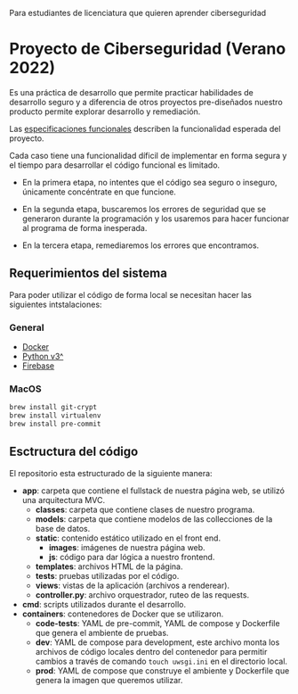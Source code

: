 Para estudiantes de licenciatura que quieren aprender ciberseguridad

# Proyecto de Ciberseguridad (Verano 2022)

Es una práctica de desarrollo que permite practicar habilidades de desarrollo seguro y a diferencia de otros proyectos pre-diseñados nuestro producto permite explorar desarrollo y remediación.

Las [especificaciones funcionales](./spec.md) describen la funcionalidad esperada del proyecto.

Cada caso tiene una funcionalidad díficil de implementar en forma segura y el tiempo para desarrollar el código funcional es limitado.

- En la primera etapa, no intentes que el código sea seguro o inseguro, únicamente concéntrate en que funcione.

- En la segunda etapa, buscaremos los errores de seguridad que se generaron durante la programación y los usaremos para hacer funcionar al programa de forma inesperada.

- En la tercera etapa, remediaremos los errores que encontramos.

## Requerimientos del sistema

Para poder utilizar el código de forma local se necesitan hacer las siguientes intstalaciones:

### General

- [Docker](https://www.docker.com/products/docker-desktop/)
- [Python v3^](https://www.python.org/downloads/)
- [Firebase](https://console.firebase.google.com/)

### MacOS

```zsh
brew install git-crypt
brew install virtualenv
brew install pre-commit
```

## Esctructura del código

El repositorio esta estructurado de la siguiente manera:
- **app**: carpeta que contiene el fullstack de nuestra página web, se utilizó una arquitectura MVC.
    - **classes**: carpeta que contiene clases de nuestro programa.
    - **models**: carpeta que contiene modelos de las collecciones de la base de datos.
    - **static**: contenido estático utilizado en el front end.
        - **images**: imágenes de nuestra página web.
        - **js**: código para dar lógica a nuestro frontend.
    - **templates**: archivos HTML de la página.
    - **tests**: pruebas utilizadas por el código.
    - **views**: vistas de la aplicación (archivos a renderear).
    - **controller.py**: archivo orquestrador, ruteo de las requests.
- **cmd**: scripts utilizados durante el desarrollo.
- **containers**: contenedores de Docker que se utilizaron.
    - **code-tests**: YAML de pre-commit, YAML de compose y Dockerfile que genera el ambiente de pruebas.
    - **dev**: YAML de compose para development, este archivo monta los archivos de código locales dentro del contenedor para permitir cambios a través de comando `touch uwsgi.ini` en el directorio local.
    - **prod**: YAML de compose que construye el ambiente y Dockerfile que genera la imagen que queremos utilizar.
